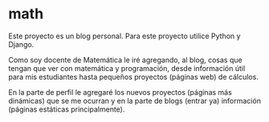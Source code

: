 # math
Este proyecto es un blog personal. Para este proyecto utilice Python y Django. 

Como soy docente de Matemática le iré agregando, al blog, cosas que tengan que ver con matemática y programación,
desde información útil para mis estudiantes hasta pequeños proyectos (páginas web) de cálculos. 

En la parte de perfil le agregaré los nuevos proyectos (páginas más dinámicas) que se me ocurran y en la parte de 
blogs (entrar ya) información (páginas estáticas principalmente). 

